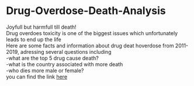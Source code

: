 # Drug-Overdose-Death-Analysis
Joyfull but harmfull till death!  
Drug overdoes toxicity is one of the biggest issues which unfortunately leads to end up the life   
Here are some facts and information about drug deat hoverdose from 2011-2019,  adressing several questions including  
-what are the top 5 drug cause death?  
  -what is the country associated with more death  
  -who dies more male or female?  
you can find the link [here](https://fatimahalamer.github.io/Drug-Overdose-Death-Analysis/drug-overdose-dataset-analysis.html)
